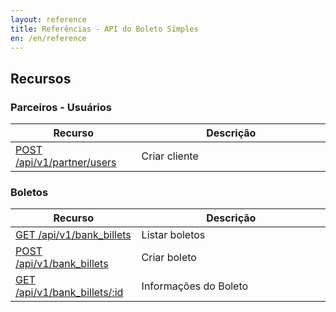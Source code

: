 ```yaml
---
layout: reference
title: Referências - API do Boleto Simples
en: /en/reference
---
```


## Recursos

### Parceiros - Usuários

<table class='table table-bordered features'>
<thead>
  <tr>
    <th>Recurso</th>
    <th>Descrição</th>
  </tr>
</thead>
<tbody>
      <tr>
        <td>
          <a href="/reference/v1/apiv1partnerusers">POST /api/v1/partner/users</a>
        </td>
        <td width='60%'>Criar cliente</td>
      </tr>
</tbody>
</table>

### Boletos

<table class='table table-bordered features'>
<thead>
  <tr>
    <th>Recurso</th>
    <th>Descrição</th>
  </tr>
</thead>
<tbody>
      <tr>
        <td>
          <a href="/reference/v1/bank_billets">GET /api/v1/bank_billets</a>
        </td>
        <td width='60%'>Listar boletos</td>
      </tr>
      <tr>
        <td>
          <a href="/reference/v1/bank_billets/create">POST /api/v1/bank_billets</a>
        </td>
        <td width='60%'>Criar boleto</td>
      </tr>
      <tr>
        <td>
          <a href="/reference/v1/bank_billets/show">GET /api/v1/bank_billets/:id</a>
        </td>
        <td width='60%'>Informações do Boleto</td>
      </tr>
</tbody>
</table>

<!--

### [Clientes](/docs/api/reference/v1/customers.html)

<table class='table table-bordered features'>
<thead>
  <tr>
    <th>Recurso</th>
    <th>Descrição</th>
  </tr>
</thead>
<tbody>
      <tr>
        <td>
          <a href="/docs/api/reference/v1/customers/index.html">GET /api/v1/customers</a>
        </td>
        <td width='60%'>Listar clientes</td>
      </tr>
      <tr>
        <td>
          <a href="/docs/api/reference/v1/customers/create.html">POST /api/v1/customers</a>
        </td>
        <td width='60%'>Criar cliente</td>
      </tr>
      <tr>
        <td>
          <a href="/docs/api/reference/v1/customers/show.html">GET /api/v1/customers/:id</a>
        </td>
        <td width='60%'>Informações do Cliente</td>
      </tr>
</tbody>
</table>

### [Transações](/docs/api/reference/v1/transactions.html)

<table class='table table-bordered features'>
<thead>
  <tr>
    <th>Recurso</th>
    <th>Descrição</th>
  </tr>
</thead>
<tbody>
      <tr>
        <td>
          <a href="/docs/api/reference/v1/transactions/index.html">GET /api/v1/transactions</a>
        </td>
        <td width='60%'>Listar transações</td>
      </tr>
</tbody>
</table>

### [Usuários](/docs/api/reference/v1/users.html)

<table class='table table-bordered features'>
<thead>
  <tr>
    <th>Recurso</th>
    <th>Descrição</th>
  </tr>
</thead>
<tbody>
      <tr>
        <td>
          <a href="/docs/api/reference/v1/users/show.html">GET /api/v1/userinfo</a>
        </td>
        <td width='60%'>Informações do Usuário autenticado</td>
      </tr>
</tbody>
</table> -->
